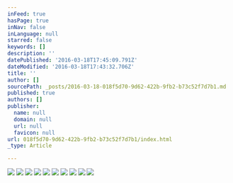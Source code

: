 ```yaml
---
inFeed: true
hasPage: true
inNav: false
inLanguage: null
starred: false
keywords: []
description: ''
datePublished: '2016-03-18T17:45:09.791Z'
dateModified: '2016-03-18T17:43:32.706Z'
title: ''
author: []
sourcePath: _posts/2016-03-18-018f5d70-9d62-422b-9fb2-b73c52f7d7b1.md
published: true
authors: []
publisher:
  name: null
  domain: null
  url: null
  favicon: null
url: 018f5d70-9d62-422b-9fb2-b73c52f7d7b1/index.html
_type: Article

---
```

![](https://the-grid-user-content.s3-us-west-2.amazonaws.com/c8a17dd7-e907-400d-95ba-1b6c76158698.jpg)
![](https://the-grid-user-content.s3-us-west-2.amazonaws.com/d0cc403f-d0f3-47a6-ab9f-7ad59d0f27ba.jpg)
![](https://the-grid-user-content.s3-us-west-2.amazonaws.com/33a81f87-1ce9-429e-8dd5-7ab5aa0a231d.jpg)
![](https://the-grid-user-content.s3-us-west-2.amazonaws.com/58c86958-4058-4d3d-ab98-228afe899b89.jpg)
![](https://the-grid-user-content.s3-us-west-2.amazonaws.com/e1f508a5-b03f-43a7-83f1-b1b698c24de6.jpg)
![](https://the-grid-user-content.s3-us-west-2.amazonaws.com/00629bdd-c6f3-4644-ac9e-9535672c4652.jpg)
![](https://the-grid-user-content.s3-us-west-2.amazonaws.com/1807476f-a772-42fe-9530-835b057abd1d.jpg)
![](https://the-grid-user-content.s3-us-west-2.amazonaws.com/e5730b2b-02ba-4680-844d-ebc6c0be80b0.jpg)
![](https://the-grid-user-content.s3-us-west-2.amazonaws.com/b452cac5-99fb-4dc8-b794-df2471e6e1eb.jpg)
![](https://the-grid-user-content.s3-us-west-2.amazonaws.com/e16843bd-bcab-4886-962e-cdf501eb452f.jpg)